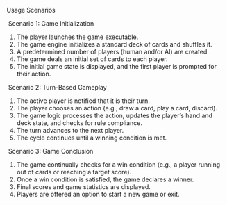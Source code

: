 Usage Scenarios

 Scenario 1: Game Initialization
1. The player launches the game executable.
2. The game engine initializes a standard deck of cards and shuffles it.
3. A predetermined number of players (human and/or AI) are created.
4. The game deals an initial set of cards to each player.
5. The initial game state is displayed, and the first player is prompted for their action.

 Scenario 2: Turn-Based Gameplay
1. The active player is notified that it is their turn.
2. The player chooses an action (e.g., draw a card, play a card, discard).
3. The game logic processes the action, updates the player’s hand and deck state, and checks for rule compliance.
4. The turn advances to the next player.
5. The cycle continues until a winning condition is met.

 Scenario 3: Game Conclusion
1. The game continually checks for a win condition (e.g., a player running out of cards or reaching a target score).
2. Once a win condition is satisfied, the game declares a winner.
3. Final scores and game statistics are displayed.
4. Players are offered an option to start a new game or exit.